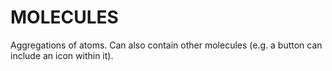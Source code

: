 # MOLECULES
Aggregations of atoms. Can also contain other molecules (e.g. a button can include an icon within it).